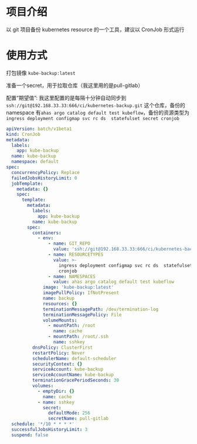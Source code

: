 # 项目介绍

以 git 项目备份 kubernetes resource 的一个工具，建议以 CronJob 形式运行

# 使用方式

打包镜像 `kube-backup:latest`

准备一个secret，用于拉取仓库（我这里用的是pull-gitlab）

配置“期望值”:
我这里配置的是每隔十分钟自动同步到 `ssh://git@192.168.33.33:666/ci/kubernetes-backup.git` 这个仓库，备份的 namespace 有`ahas argo catalog default test kubeflow`，备份的资源类型为`ingress deployment configmap svc rc ds  statefulset secret
 cronjob`

```yaml
apiVersion: batch/v1beta1
kind: CronJob
metadata:
  labels:
    app: kube-backup
  name: kube-backup
  namespace: default
spec:
  concurrencyPolicy: Replace
  failedJobsHistoryLimit: 0
  jobTemplate:
    metadata: {}
    spec:
      template:
        metadata:
          labels:
            app: kube-backup
          name: kube-backup
        spec:
          containers:
            - env:
                - name: GIT_REPO
                  value: 'ssh://git@192.168.33.33:666/ci/kubernetes-backup.git'
                - name: RESOURCETYPES
                  value: >-
                    ingress deployment configmap svc rc ds  statefulset secret
                    cronjob
                - name: NAMESPACES
                  value: ahas argo catalog default test kubeflow
              image: 'kube-backup:latest'
              imagePullPolicy: IfNotPresent
              name: backup
              resources: {}
              terminationMessagePath: /dev/termination-log
              terminationMessagePolicy: File
              volumeMounts:
                - mountPath: /root
                  name: cache
                - mountPath: /root/.ssh
                  name: sshkey
          dnsPolicy: ClusterFirst
          restartPolicy: Never
          schedulerName: default-scheduler
          securityContext: {}
          serviceAccount: kube-backup
          serviceAccountName: kube-backup
          terminationGracePeriodSeconds: 30
          volumes:
            - emptyDir: {}
              name: cache
            - name: sshkey
              secret:
                defaultMode: 256
                secretName: pull-gitlab
  schedule: '*/10 * * * *'
  successfulJobsHistoryLimit: 3
  suspend: false

```
